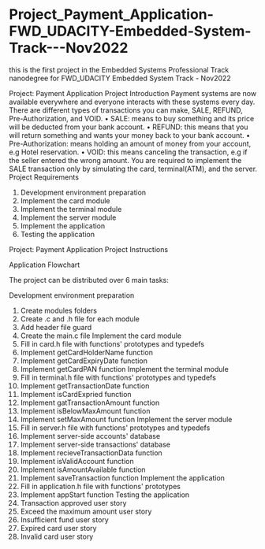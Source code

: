 # Project_Payment_Application-FWD_UDACITY-Embedded-System-Track---Nov2022
this is the first project in the Embedded Systems Professional Track nanodegree for FWD_UDACITY Embedded System Track - Nov2022 


Project: Payment Application
Project Introduction
Payment systems are now available everywhere and everyone interacts with these systems every day.
There are different types of transactions you can make, SALE, REFUND, Pre-Authorization, and VOID.
•	SALE: means to buy something and its price will be deducted from your bank account.
•	REFUND: this means that you will return something and wants your money back to your bank account.
•	Pre-Authorization: means holding an amount of money from your account, e.g Hotel reservation.
•	VOID: this means canceling the transaction, e.g if the seller entered the wrong amount.
You are required to implement the SALE transaction only by simulating the card, terminal(ATM), and the server.
Project Requirements
1.	Development environment preparation
2.	Implement the card module
3.	Implement the terminal module
4.	Implement the server module
5.	Implement the application
6.	Testing the application


Project: Payment Application
Project Instructions

Application Flowchart


 
The project can be distributed over 6 main tasks:

Development environment preparation
1.	Create modules folders 
2.	Create .c and .h file for each module 
3.	Add header file guard 
4.	Create the main.c file 
Implement the card module
1.	Fill in card.h file with functions' prototypes and typedefs 
2.	Implement getCardHolderName function 
3.	Implement getCardExpiryDate function 
4.	Implement getCardPAN function 
Implement the terminal module
1.	Fill in terminal.h file with functions' prototypes and typedefs 
2.	Implement getTransactionDate function 
3.	Implement isCardExpried function 
4.	Implement gatTransactionAmount function 
5.	Implement isBelowMaxAmount function 
6.	Implement setMaxAmount function
Implement the server module
1.	Fill in server.h file with functions' prototypes and typedefs 
2.	Implement server-side accounts' database 
3.	Implement server-side transactions' database 
4.	Implement recieveTransactionData function 
5.	Implement isValidAccount function 
6.	Implement isAmountAvailable function 
7.	Implement saveTransaction function 
Implement the application
1.	Fill in application.h file with functions' prototypes 
2.	Implement appStart function
Testing the application
1.	Transaction approved user story 
2.	Exceed the maximum amount user story 
3.	Insufficient fund user story 
4.	Expired card user story 
5.	Invalid card user story
